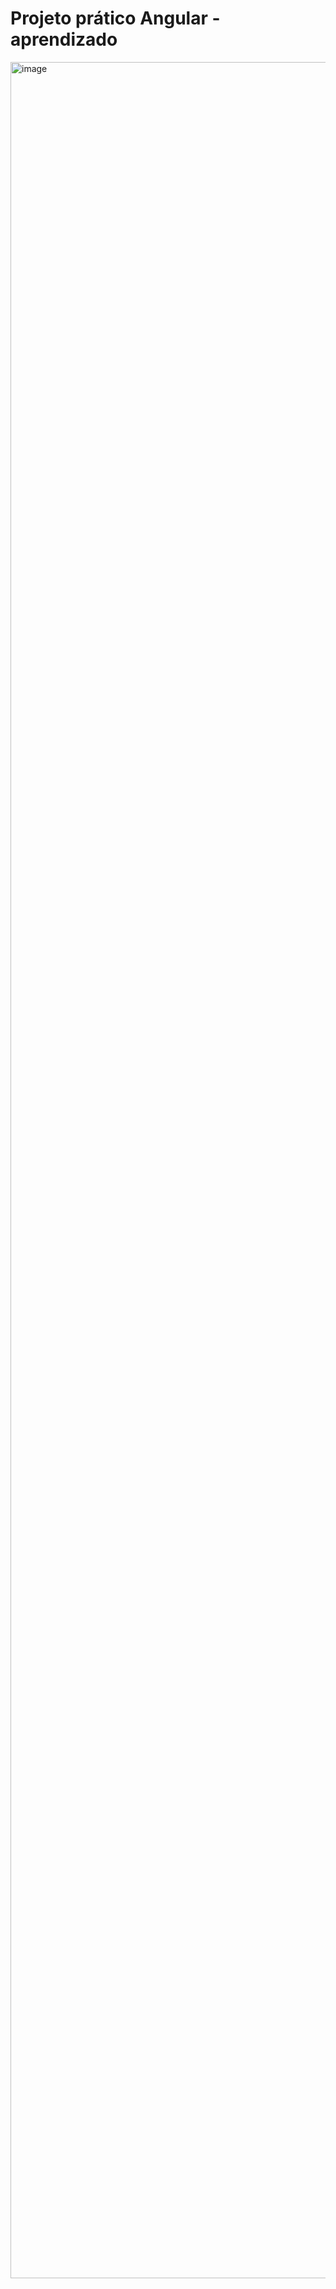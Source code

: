 # Projeto prático Angular - aprendizado 


<img width="1526" height="3546" alt="image" src="https://github.com/user-attachments/assets/7f885126-5a3d-4341-9de2-ea67f98f018e" />
